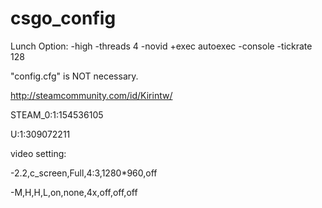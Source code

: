 # csgo_config

Lunch Option:
-high -threads 4 -novid +exec autoexec -console -tickrate 128

"config.cfg" is NOT necessary.


http://steamcommunity.com/id/Kirintw/

STEAM_0:1:154536105

U:1:309072211


video setting:

-2.2,c_screen,Full,4:3,1280*960,off

-M,H,H,L,on,none,4x,off,off,off

